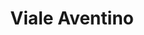 --- 
layout: entry
title: Viale Aventino
location: Rome, Italy
date_taken: January 2014
camera: Leica M9
lens: Leitz Summilux 35mm f/1.4
image: GRS-20140116-092319
category: notebook
excerpt:
tags: [bw, boy, 15 to 20, expression, trechcoat, bag, shoulderbag, hair]
---